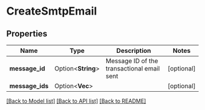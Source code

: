 # CreateSmtpEmail

## Properties

Name | Type | Description | Notes
------------ | ------------- | ------------- | -------------
**message_id** | Option<**String**> | Message ID of the transactional email sent | [optional]
**message_ids** | Option<**Vec<String>**> |  | [optional]

[[Back to Model list]](../README.md#documentation-for-models) [[Back to API list]](../README.md#documentation-for-api-endpoints) [[Back to README]](../README.md)


